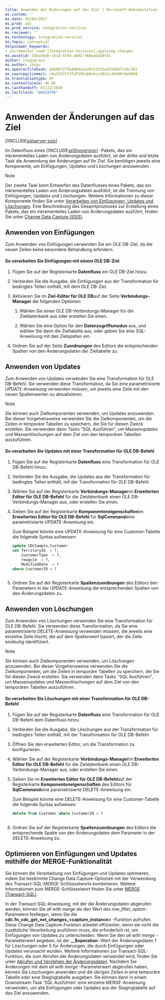 ```yaml
---
title: Anwenden der Änderungen auf das Ziel | Microsoft-Dokumentation
ms.custom: ''
ms.date: 03/04/2017
ms.prod: sql
ms.prod_service: integration-services
ms.reviewer: ''
ms.technology: integration-services
ms.topic: conceptual
helpviewer_keywords:
- incremental load [Integration Services],applying changes
ms.assetid: 338a56db-cb14-4784-a692-468eabd30f41
author: chugugrace
ms.author: chugu
ms.openlocfilehash: b8886f2f5b40b9a3a2032323be935d8df126c381
ms.sourcegitcommit: c8e1553ff3fdf295e8dc6ce30d1c454d6fde8088
ms.translationtype: HT
ms.contentlocale: de-DE
ms.lasthandoff: 07/22/2020
ms.locfileid: "86919706"
---
```

# <a name="apply-the-changes-to-the-destination"></a>Anwenden der Änderungen auf das Ziel

[!INCLUDE[sqlserver-ssis](../../includes/applies-to-version/sqlserver-ssis.md)]


  Im Datenfluss eines [!INCLUDE[ssISnoversion](../../includes/ssisnoversion-md.md)] -Pakets, das ein inkrementelles Laden von Änderungsdaten ausführt, ist der dritte und letzte Task die Anwendung der Änderungen auf Ihr Ziel. Sie benötigen jeweils eine Komponente, um Einfügungen, Updates und Löschungen anzuwenden.  
  
> [!NOTE]  
>  Der zweite Task beim Entwerfen des Datenflusses eines Pakets, das ein inkrementelles Laden von Änderungsdaten ausführt, ist die Trennung von Einfügungen, Updates und Löschungen. Weitere Informationen zu dieser Komponente finden Sie unter [Verarbeiten von Einfügungen, Updates und Löschungen](../../integration-services/change-data-capture/process-inserts-updates-and-deletes.md). Eine Beschreibung des Gesamtprozesses zur Erstellung eines Pakets, das ein inkrementelles Laden von Änderungsdaten ausführt, finden Sie unter [Change Data Capture &#40;SSIS&#41;](../../integration-services/change-data-capture/change-data-capture-ssis.md).  
  
## <a name="applying-inserts"></a>Anwenden von Einfügungen  
 Zum Anwenden von Einfügungen verwenden Sie ein OLE DB-Ziel, da die neuen Zeilen keine besondere Behandlung erfordern.  
  
#### <a name="to-process-inserts-by-using-an-ole-db-destination"></a>So verarbeiten Sie Einfügungen mit einem OLE DB-Ziel  
  
1.  Fügen Sie auf der Registerkarte **Datenfluss** ein OLE DB-Ziel hinzu.  
  
2.  Verbinden Sie die Ausgabe, die Einfügungen aus der Transformation für bedingtes Teilen enthält, mit dem OLE DB-Ziel.  
  
3.  Aktivieren Sie im **Ziel-Editor für OLE DB**auf der Seite **Verbindungs-Manager** die folgenden Optionen:  
  
    1.  Wählen Sie einen OLE DB-Verbindungs-Manager für die Zieldatenbank aus oder erstellen Sie einen.  
  
    2.  Wählen Sie eine Option für den **Datenzugriffsmodus** aus, und wählen Sie dann die Zieltabelle aus, oder geben Sie eine SQL-Anweisung mit den Zielspalten ein.  
  
4.  Ordnen Sie auf der Seite **Zuordnungen** des Editors die entsprechenden Spalten von den Änderungsdaten der Zieltabelle zu.  
  
## <a name="applying-updates"></a>Anwenden von Updates  
 Zum Anwenden von Updates verwenden Sie eine Transformation für OLE DB-Befehl. Sie verwenden diese Transformation, da Sie eine parametrisierte UPDATE-Anweisung verwenden müssen, um jeweils eine Zeile mit den neuen Spaltenwerten zu aktualisieren.  
  
> [!NOTE]  
>  Sie können auch Zielkomponenten verwenden, um Updates anzuwenden. Bei dieser Vorgehensweise verwenden Sie die Zielkomponenten, um die Zeilen in temporäre Tabellen zu speichern, die Sie für diesen Zweck erstellen. Sie verwenden dann Tasks "SQL Ausführen", um Massenupdates und Massenlöschungen auf dem Ziel von den temporären Tabellen auszuführen.  
  
#### <a name="to-process-updates-by-using-an-ole-db-command-transformation"></a>So verarbeiten Sie Updates mit einer Transformation für OLE DB-Befehl  
  
1.  Fügen Sie auf der Registerkarte **Datenfluss** eine Transformation für OLE DB-Befehl hinzu.  
  
2.  Verbinden Sie die Ausgabe, die Updates aus der Transformation für bedingtes Teilen enthält, mit der Transformation für OLE DB-Befehl.  
  
3.  Wählen Sie auf der Registerkarte **Verbindungs-Manager**im **Erweiterten Editor für OLE DB-Befehl** für die Zieldatenbank einen OLE DB-Verbindungs-Manager aus, oder erstellen Sie einen.  
  
4.  Geben Sie auf der Registerkarte **Komponenteneigenschaften**im **Erweiterten Editor für OLE DB-Befehl** für **SqlCommand**eine parametrisierte UPDATE-Anweisung ein.  
  
     Zum Beispiel könnte eine UPDATE-Anweisung für eine Customer-Tabelle die folgende Syntax aufweisen:  
  
    ```sql
    update CDCSample.Customer  
    set TerritoryID  = ?,  
        CustomerType  = ?,  
        rowguid  = ?,  
        ModifiedDate  = ?  
    where CustomerID = ?  
  
    ```  
  
5.  Ordnen Sie auf der Registerkarte **Spaltenzuordnungen** des Editors den Parametern in der UPDATE-Anweisung die entsprechenden Spalten von den Änderungsdaten zu.  
  
## <a name="applying-deletes"></a>Anwenden von Löschungen  
 Zum Anwenden von Löschungen verwenden Sie eine Transformation für OLE DB-Befehl. Sie verwenden diese Transformation, da Sie eine parametrisierte DELETE-Anweisung verwenden müssen, die jeweils eine einzelne Zeile löscht, die auf dem Spaltenwert basiert, der die Zeile eindeutig identifiziert.  
  
> [!NOTE]  
>  Sie können auch Zielkomponenten verwenden, um Löschungen anzuwenden. Bei dieser Vorgehensweise verwenden Sie die Zielkomponenten, um die Zeilen in temporäre Tabellen zu speichern, die Sie für diesen Zweck erstellen. Sie verwenden dann Tasks "SQL Ausführen", um Massenupdates und Massenlöschungen auf dem Ziel von den temporären Tabellen auszuführen.  
  
#### <a name="to-process-deletes-by-using-an-ole-db-command-transformation"></a>So verarbeiten Sie Löschungen mit einer Transformation für OLE DB-Befehl  
  
1.  Fügen Sie auf der Registerkarte **Datenfluss** eine Transformation für OLE DB-Befehl dem Datenfluss hinzu.  
  
2.  Verbinden Sie die Ausgabe, die Löschungen aus der Transformation für bedingtes Teilen enthält, mit der Transformation für OLE DB-Befehl.  
  
3.  Öffnen Sie den erweiterten Editor, um die Transformation zu konfigurieren.  
  
4.  Wählen Sie auf der Registerkarte **Verbindungs-Manager**im **Erweiterten Editor für OLE DB-Befehl** für die Zieldatenbank einen OLE DB-Verbindungs-Manager aus, oder erstellen Sie einen.  
  
5.  Geben Sie im **Erweiterten Editor für OLE DB-Befehl**auf der Registerkarte **Komponenteneigenschaften** des Editors für **SqlCommand**eine parametrisierte DELETE-Anweisung ein.  
  
     Zum Beispiel könnte eine DELETE-Anweisung für eine Customer-Tabelle die folgende Syntax aufweisen:  
  
    ```sql
    delete from Customer where CustomerID = ?  
  
    ```  
  
6.  Ordnen Sie auf der Registerkarte **Spaltenzuordnungen** des Editors die entsprechende Spalte von den Änderungsdaten dem Parameter in der DELETE-Anweisung zu.  
  
## <a name="optimizing-inserts-and-updates-by-using-merge-functionality"></a>Optimieren von Einfügungen und Updates mithilfe der MERGE-Funktionalität  
 Sie können die Verarbeitung von Einfügungen und Updates optimieren, indem Sie bestimmte Change Data Capture-Optionen mit der Verwendung des Transact-SQL-MERGE-Schlüsselworts kombinieren. Weitere Informationen zum MERGE-Schlüsselwort finden Sie unter [MERGE &#40;Transact-SQL&#41;](../../t-sql/statements/merge-transact-sql.md).  
  
 In der Transact-SQL-Anweisung, mit der die Änderungsdaten abgerufen werden, können Sie *all with merge* als den Wert des *row_filter_option*-Parameters festlegen, wenn Sie die **cdc.fn_cdc_get_net_changes_<capture_instance>** -Funktion aufrufen. Diese Change Data Capture-Funktion arbeitet effizienter, wenn sie nicht die zusätzliche Verarbeitung ausführen muss, die erforderlich ist, um Einfügungen von Updates zu unterscheiden. Wenn Sie den *all with merge* -Parameterwert angeben, ist der **__$operation** -Wert der Änderungsdaten 1 für Löschungen oder 5 für Änderungen, die durch Einfügungen oder Updates verursacht wurden. Weitere Informationen zur Transact-SQL-Funktion, die zum Abrufen der Änderungsdaten verwendet wird, finden Sie unter [Abrufen und Verstehen der Änderungsdaten](../../integration-services/change-data-capture/retrieve-and-understand-the-change-data.md). Nachdem Sie Änderungen mit dem *all with merge* -Parameterwert abgerufen haben, können Sie Löschungen anwenden und die übrigen Zeilen in eine temporäre Tabelle oder eine Stagingtabelle ausgeben. Sie können dann in einem Downstream-Task 'SQL Ausführen' eine einzelne MERGE-Anweisung verwenden, um alle Einfügungen oder Updates aus der Stagingtabelle auf das Ziel anzuwenden.  
  
  

